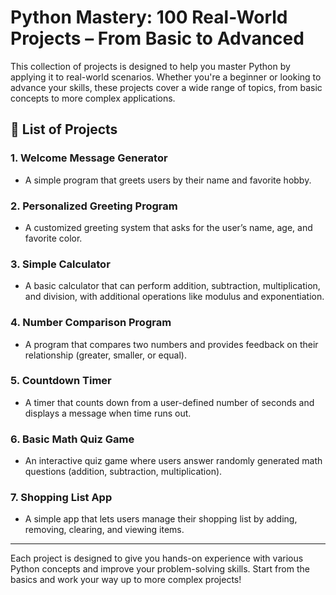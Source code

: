 # Python Mastery: 100 Real-World Projects – From Basic to Advanced

This collection of projects is designed to help you master Python by applying it to real-world scenarios. Whether you're a beginner or looking to advance your skills, these projects cover a wide range of topics, from basic concepts to more complex applications.

## 📂 List of Projects

### 1. **Welcome Message Generator**
   - A simple program that greets users by their name and favorite hobby.

### 2. **Personalized Greeting Program**
   - A customized greeting system that asks for the user’s name, age, and favorite color.

### 3. **Simple Calculator**
   - A basic calculator that can perform addition, subtraction, multiplication, and division, with additional operations like modulus and exponentiation.

### 4. **Number Comparison Program**
   - A program that compares two numbers and provides feedback on their relationship (greater, smaller, or equal).

### 5. **Countdown Timer**
   - A timer that counts down from a user-defined number of seconds and displays a message when time runs out.

### 6. **Basic Math Quiz Game**
   - An interactive quiz game where users answer randomly generated math questions (addition, subtraction, multiplication).

### 7. **Shopping List App**
   - A simple app that lets users manage their shopping list by adding, removing, clearing, and viewing items.

---

Each project is designed to give you hands-on experience with various Python concepts and improve your problem-solving skills. Start from the basics and work your way up to more complex projects!
